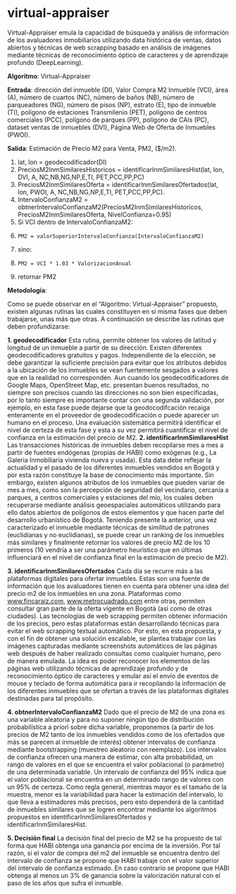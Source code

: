 # virtual-appraiser

Virtual-Appraiser emula la capacidad de búsqueda y análisis de información de los avaluadores inmobiliarios utilizando data histórica de ventas, datos abiertos y técnicas de web scrapping  basado en análisis de imágenes mediante técnicas de reconocimiento óptico de caracteres y de aprendizaje profundo (DeepLearning).

**Algoritmo**: Virtual-Appraiser

**Entrada**: dirección del inmueble (DI), Valor Compra M2 Inmueble (VCI), área (A), número de cuartos (NC), número de baños (NB), número de parqueadores (NG), número de pisos (NP), estrato (E), tipo de inmueble (TI), polígono de estaciones Transmilenio (PET), polígono de centros comerciales (PCC), polígono de parques (PP), polígono de CAIs (PC), dataset ventas de inmuebles (DVI), Página Web de Oferta de Inmuebles (PWOI).

**Salida**: Estimación de Precio M2 para Venta, PM2, ($/m2).

1. lat, lon = geodecodificador(DI)
2. PreciosM2InmSimilaresHistoricos = identificarInmSimilaresHist(lat, lon, DVI, A, NC,NB,NG,NP,E,TI, PET,PCC,PP,PC)
3. PreciosM2InmSimilaresOferta = identificarInmSimilaresOfertados(lat, lon, PWOI, A, NC,NB,NG,NP,E,TI, PET,PCC,PP,PC).
4. IntervaloConfianzaM2 = obtnerIntervaloConfianzaM2(PreciosM2InmSimilaresHistoricos, PreciosM2InmSimilaresOferta, NivelConfianza=0.95)
5. Si VCI dentro de IntervaloConfianzaM2:
6.     PM2 = valorSuperiorIntervaloConfianza(IntervaloConfianzaM2)
7. sino:
8.     PM2 = VCI * 1.03 * ValorizacionAnual
9. retornar PM2


**Metodología**:

Como se puede observar en el “Algoritmo: Virtual-Appraiser” propuesto, existen algunas rutinas las cuales constituyen en sí misma fases que deben trabajarse, unas más que otras. A continuación se describe las rutinas que deben profundizarse:

**1. geodecodificador**
Esta rutina, permite obtener los valores de latitud y longitud de un inmueble a partir de su dirección. Existen diferentes geodecodificadores gratuitos y pagos. Independiente de la elección, se debe garantizar la suficiente precisión para evitar que los atributos debidos a la ubicación de los inmuebles se vean fuertemente sesgados a valores que en la realidad no corresponden. Aun cuando los geodecodificadores de Google Maps, OpenStreet Map, etc. presentan buenos resultados, no siempre son precisos cuando las direcciones no son bien especificadas, por lo tanto siempre es importante contar con una segunda validación, por ejemplo, en esta fase puede dejarse que la geodocodifcación recaiga enteramente en el proveedor de geodecodificación  o puede aparecer un humano en el proceso. Una evaluación sistemática permitirá identificar el nivel de certeza de esta fase y esta a su vez permitirá cuantificar el nivel de confianza en la estimación del precio de M2. 
**2. identificarInmSimilaresHist**
Las transacciones históricas de inmuebles deben recopilarse mes a mes a partir de fuentes endógenas (propias de HABI) como exógenas (e.g., La Galeria Inmobiliaria vivienda nueva y usada). Esta data debe reflejar la actualidad y el pasado de los diferentes inmuebles vendidos en Bogotá y por esta razón constituye la base de conocimiento más importante. Sin embargo, existen algunos atributos de los inmuebles que pueden variar de mes a mes, como son la percepción de seguridad del vecindario, cercanía a parques, a centros comerciales y estaciones del mío, los cuales deben recuperarse mediante análisis geoespaciales automáticos utilizando para ello datos abiertos de polígonos de estos elementos y que hacen parte del desarrollo urbanístico de Bogotá. Teniendo presente la anterior, una vez caracterizado  el inmueble mediante técnicas de similitud de patrones (euclidianas y no euclidianas), se puede crear un ranking de los inmuebles más similares y finalmente retornar los valores de precio M2 de los 10 primeros (10 vendría a ser una parámetro heurístico que en últimas influenciará en el nivel de confianza final en la estimación de precio de M2).

**3. identificarInmSimilaresOfertados**
Cada día se recurre más a las plataformas digitales para ofertar inmuebles. Estas son una fuente de información que los avaluadores tienen en cuenta para obtener una idea del precio m2 de los inmuebles en una zona. Plataformas como www.fincaraiz.com,  www.metrocuadrado.com entre otras, permiten consultar gran parte de la oferta vigente en Bogotá (así como de otras ciudades). Las tecnologías de web scrapping permiten obtener información de los precios, pero estas plataformas están desarrollando técnicas para evitar el web scrapping textual automático. Por esto, en esta propuesta, y con el fin de obtener una solución escalable, se plantea trabajar con las imágenes capturadas mediante screenshots automáticos de las páginas web después de haber realizado consultas como cualquier humano, pero de manera emulada. La idea es poder reconocer los elementos de las páginas web utilizando técnicas de aprendizaje profundo y de reconocimiento óptico de caracteres y emular así el envío de eventos de mouse y teclado de forma automática para ir recopilando la información de los diferentes inmuebles que se ofertan a través de las plataformas digitales destinadas para tal propósito.

**4. obtnerIntervaloConfianzaM2**
Dado que el precio de M2 de una zona es una variable aleatoria y para no suponer ningún tipo de distribución probabilística a priori sobre dicha variable, proponemos (a partir de los precios de M2 tanto de los inmuebles vendidos como de los ofertados que más se parecen al inmueble de interés) obtener intervalos de confianza mediante bootstrapping (muestreo  aleatorio con reemplazo). Los intervalos de confianza ofrecen una manera de estimar, con alta probabilidad, un rango de valores en el que se encuentra el valor poblacional (o parámetro) de una determinada variable. Un intervalo de confianza del 95% indica que el valor poblacional se encuentra en un determinado rango de valores con un 95% de certeza. Como regla general, mientras mayor es el tamaño de la muestra, menor es la variabilidad para hacer la estimación del intervalo, lo que lleva a estimadores más precisos, pero esto dependerá de la cantidad de inmuebles similares que se logren encontrar mediante los algoritmos propuestos en identificarInmSimilaresOfertados y identificarInmSimilaresHist.

**5. Decisión final**
La decisión final del precio de M2 se ha propuesto de tal forma que HABI obtenga una ganancia por encima de la inversión. Por tal razón, si el valor de compra del m2 del inmueble se encuentra dentro del intervalo de confianza se propone que HABI trabaje con el valor superior del intervalo de confianza estimado. En caso contrario se propone que HABI obtenga al menos un 3% de ganancia sobre la valorización natural con el paso de los años que sufra el inmueble.
